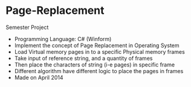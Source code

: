 # Page-Replacement
Semester Project
- Programming Language: C# (Winform)
- Implement the concept of Page Replacement in Operating System
- Load Virtual memory pages in to a specific Physical memory frames
- Take input of reference string, and a quantity of frames
- Then place the characters of string (i-e pages) in specific frame
- Different algorithm have different logic to place the pages in frames
- Made on April 2014
